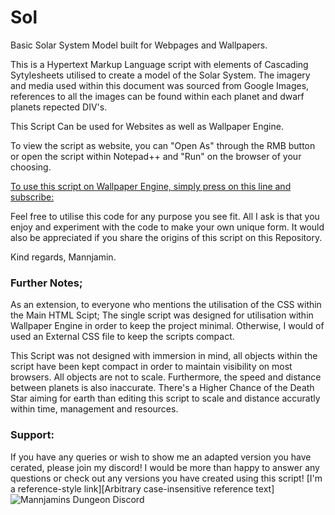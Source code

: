 # Sol
Basic Solar System Model built for Webpages and Wallpapers.

This is a Hypertext Markup Language script with elements of Cascading Sytylesheets utilised to create a model of the Solar System.
The imagery and media used within this document was sourced from Google Images, references to all the images can be found within each planet and dwarf planets repected DIV's.

This Script Can be used for Websites as well as Wallpaper Engine.

To view the script as website, you can "Open As" through the RMB button or open the script within Notepad++ and "Run" on the browser of your choosing.

[To use this script on Wallpaper Engine, simply press on this line and subscribe:](http://steamcommunity.com/sharedfiles/filedetails/?id=929891137)

Feel free to utilise this code for any purpose you see fit.
All I ask is that you enjoy and experiment with the code to make your own unique form.
It would also be appreciated if you share the origins of this script on this Repository.

Kind regards, Mannjamin.

### Further Notes;
As an extension, to everyone who mentions the utilisation of the CSS within the Main HTML Scipt; The single script was designed for utilisation within Wallpaper Engine in order to keep the project minimal. Otherwise, I would of used an External CSS file to keep the scripts compact. 

This Script was not designed with immersion in mind, all objects within the script have been kept compact in order to maintain visibility on most browsers. All objects are not to scale. Furthermore, the speed and distance between planets is also inaccurate.
There's a Higher Chance of the Death Star aiming for earth than editing this script to scale and distance accuratly within time, management and resources.  

### Support:
If you have any queries or wish to show me an adapted version you have cerated, please join my discord!
I would be more than happy to answer any questions or check out any versions you have created using this script!
[I'm a reference-style link][Arbitrary case-insensitive reference text]
![Mannjamins Dungeon Discord](http://www.legitreviews.com/wp-content/uploads/2016/03/discord.jpg "Mannjamins Dungeon")
